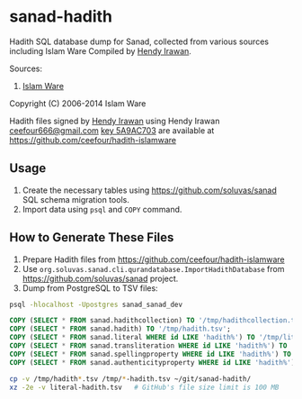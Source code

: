 sanad-hadith
============

Hadith SQL database dump for Sanad, collected from various sources including Islam Ware
Compiled by [Hendy Irawan](http://www.hendyirawan.com/).

Sources:
1. [Islam Ware](https://www.islamware.com/app/downloads)

Copyright (C) 2006-2014 Islam Ware

Hadith files signed by [Hendy Irawan](http://www.hendyirawan.com)
using Hendy Irawan <ceefour666@gmail.com> [key 5A9AC703](https://keyserver.pgp.com/vkd/DownloadKey.event?keyid=0xFEDB960B5A9AC703) 
are available at https://github.com/ceefour/hadith-islamware

## Usage

1. Create the necessary tables using https://github.com/soluvas/sanad SQL schema migration tools.
2. Import data using `psql` and `COPY` command.

## How to Generate These Files

1. Prepare Hadith files from https://github.com/ceefour/hadith-islamware
2. Use `org.soluvas.sanad.cli.qurandatabase.ImportHadithDatabase` from https://github.com/soluvas/sanad project.
3. Dump from PostgreSQL to TSV files:

```bash
psql -hlocalhost -Upostgres sanad_sanad_dev
```

```sql
COPY (SELECT * FROM sanad.hadithcollection) TO '/tmp/hadithcollection.tsv';
COPY (SELECT * FROM sanad.hadith) TO '/tmp/hadith.tsv';
COPY (SELECT * FROM sanad.literal WHERE id LIKE 'hadith%') TO '/tmp/literal-hadith.tsv';
COPY (SELECT * FROM sanad.transliteration WHERE id LIKE 'hadith%') TO '/tmp/transliteration-hadith.tsv';
COPY (SELECT * FROM sanad.spellingproperty WHERE id LIKE 'hadith%') TO '/tmp/spellingproperty-hadith.tsv';
COPY (SELECT * FROM sanad.authenticityproperty WHERE id LIKE 'hadith%') TO '/tmp/authenticityproperty-hadith.tsv';
```

```bash
cp -v /tmp/hadith*.tsv /tmp/*-hadith.tsv ~/git/sanad-hadith/
xz -2e -v literal-hadith.tsv   # GitHub's file size limit is 100 MB
```
